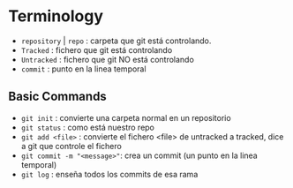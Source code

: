 # Terminology
- `repository` | `repo` : carpeta que git está controlando.
- `Tracked` : fichero que git está controlando
- `Untracked` : fichero que git NO está controlando
- `commit` : punto en la linea temporal

## Basic Commands
- `git init` : convierte una carpeta normal en un repositorio
- `git status` : como está nuestro repo
- `git add <file>` : convierte el fichero \<file\> de untracked a tracked, dice a git que controle el fichero
- `git commit -m "<message>"`: crea un commit (un punto en la linea temporal)
- `git log` : enseña todos los commits de esa rama

